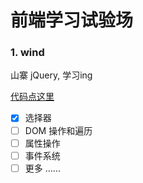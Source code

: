 # 前端学习试验场

### 1. wind

山寨 jQuery, 学习ing

[代码点这里](./wind)

- [X] 选择器
- [ ] DOM 操作和遍历
- [ ] 属性操作
- [ ] 事件系统
- [ ] 更多 ......